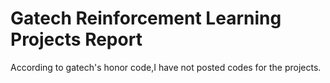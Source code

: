 # Gatech Reinforcement Learning Projects Report

According to gatech's honor code,I have not posted codes for the projects.
